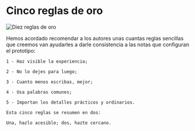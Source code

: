 # Cinco reglas de oro #

![Diez reglas de oro](https://github.com/docART/docs/blob/recipe/prototyping/grafemas/diez_reglas.jpeg)


Hemos acordado recomendar a los autores unas cuantas reglas sencillas que creemos van ayudarles a darle consistencia a las notas que configuran el prototipo:

    1 - Haz visible la experiencia;

    2 - No lo dejes para luego;

    3 - Cuanto menos escribas, mejor;

    4 - Usa palabras comunes;

    5 - Importan los detalles prácticos y ordinarios.

    Esta cinco reglas se resumen en dos:

    Una, hazlo acesible; dos, hazte cercano.
